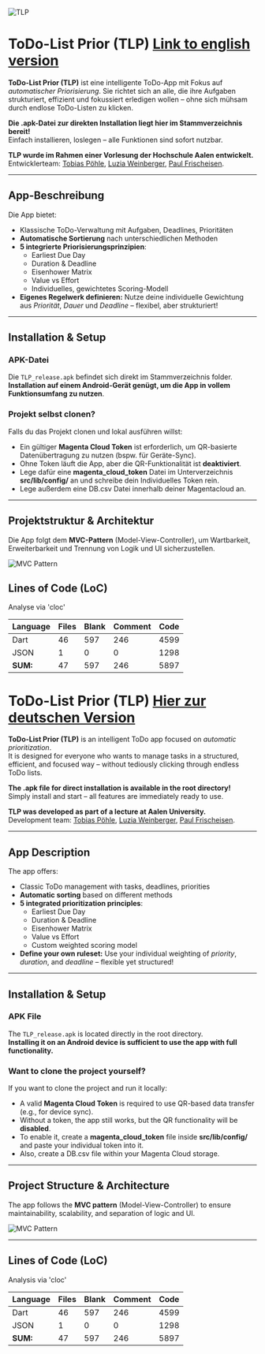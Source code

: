 ![TLP](src/lib/config/logo_black_background.png)

# ToDo-List Prior (TLP) [Link to english version](#todo-list-prior-tlp-hier-zur-deutschen-version)

**ToDo-List Prior (TLP)** ist eine intelligente ToDo-App mit Fokus auf *automatischer Priorisierung*. Sie richtet sich an alle, die ihre Aufgaben strukturiert, effizient und fokussiert erledigen wollen – ohne sich mühsam durch endlose ToDo-Listen zu klicken.  

**Die .apk-Datei zur direkten Installation liegt hier im Stammverzeichnis bereit!**  
Einfach installieren, loslegen – alle Funktionen sind sofort nutzbar.

**TLP wurde im Rahmen einer Vorlesung der Hochschule Aalen entwickelt.**  
Entwicklerteam: [Tobias Pöhle](https://github.com/T-P-1-4/), [Luzia Weinberger](https://github.com/luziaw), [Paul Frischeisen](https://github.com/paulfrischeisen). 

---

## App-Beschreibung

Die App bietet:
- Klassische ToDo-Verwaltung mit Aufgaben, Deadlines, Prioritäten
- **Automatische Sortierung** nach unterschiedlichen Methoden
- **5 integrierte Priorisierungsprinzipien**:
  - Earliest Due Day  
  - Duration & Deadline  
  - Eisenhower Matrix  
  - Value vs Effort  
  - Individuelles, gewichtetes Scoring-Modell
- **Eigenes Regelwerk definieren:** Nutze deine individuelle Gewichtung aus *Priorität*, *Dauer* und *Deadline* – flexibel, aber strukturiert!

---

## Installation & Setup

### APK-Datei
Die `TLP_release.apk` befindet sich direkt im Stammverzeichnis folder.  
**Installation auf einem Android-Gerät genügt, um die App in vollem Funktionsumfang zu nutzen**.

### Projekt selbst clonen?
Falls du das Projekt clonen und lokal ausführen willst:
- Ein gültiger **Magenta Cloud Token** ist erforderlich, um QR-basierte Datenübertragung zu nutzen (bspw. für Geräte-Sync).
- Ohne Token läuft die App, aber die QR-Funktionalität ist **deaktiviert**.
- Lege dafür eine **magenta_cloud_token** Datei im Unterverzeichnis **src/lib/config/** an und schreibe dein Individuelles Token rein.
- Lege außerdem eine DB.csv Datei innerhalb deiner Magentacloud an.

---

## Projektstruktur & Architektur

Die App folgt dem **MVC-Pattern** (Model-View-Controller), um Wartbarkeit, Erweiterbarkeit und Trennung von Logik und UI sicherzustellen.

![MVC Pattern](architecture/MVC_Pattern.png)

## Lines of Code (LoC)

Analyse via 'cloc'

| Language | Files | Blank | Comment | Code |
|----------|-------|-------|---------|------|
| Dart     | 46    | 597   | 246     | 4599 |
| JSON     | 1     | 0     | 0       | 1298 |
| **SUM:** | 47    | 597   | 246     | 5897 |


# ToDo-List Prior (TLP) [Hier zur deutschen Version](#todo-list-prior-tlp-link-to-english-version)

**ToDo-List Prior (TLP)** is an intelligent ToDo app focused on *automatic prioritization*.  
It is designed for everyone who wants to manage tasks in a structured, efficient, and focused way – without tediously clicking through endless ToDo lists.  

**The .apk file for direct installation is available in the root directory!**  
Simply install and start – all features are immediately ready to use.

**TLP was developed as part of a lecture at Aalen University.**  
Development team: [Tobias Pöhle](https://github.com/T-P-1-4/), [Luzia Weinberger](https://github.com/luziaw), [Paul Frischeisen](https://github.com/paulfrischeisen). 

---

## App Description

The app offers:
- Classic ToDo management with tasks, deadlines, priorities
- **Automatic sorting** based on different methods
- **5 integrated prioritization principles**:
  - Earliest Due Day  
  - Duration & Deadline  
  - Eisenhower Matrix  
  - Value vs Effort  
  - Custom weighted scoring model
- **Define your own ruleset:** Use your individual weighting of *priority*, *duration*, and *deadline* – flexible yet structured!

---

## Installation & Setup

### APK File
The `TLP_release.apk` is located directly in the root directory.  
**Installing it on an Android device is sufficient to use the app with full functionality.**

### Want to clone the project yourself?
If you want to clone the project and run it locally:
- A valid **Magenta Cloud Token** is required to use QR-based data transfer (e.g., for device sync).
- Without a token, the app still works, but the QR functionality will be **disabled**.
- To enable it, create a **magenta_cloud_token** file inside **src/lib/config/** and paste your individual token into it.
- Also, create a DB.csv file within your Magenta Cloud storage.

---

## Project Structure & Architecture

The app follows the **MVC pattern** (Model-View-Controller) to ensure maintainability, scalability, and separation of logic and UI.

![MVC Pattern](architecture/MVC_Pattern.png)

---

## Lines of Code (LoC)

Analysis via 'cloc'

| Language | Files | Blank | Comment | Code |
|----------|-------|-------|---------|------|
| Dart     | 46    | 597   | 246     | 4599 |
| JSON     | 1     | 0     | 0       | 1298 |
| **SUM:** | 47    | 597   | 246     | 5897 |
